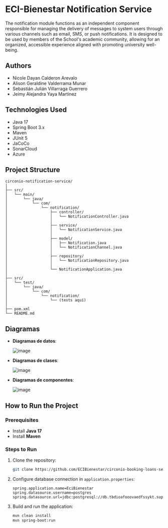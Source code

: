 # ECI-Bienestar Notification Service

The notification module functions as an independent component responsible for managing the delivery of messages to system users through various channels such as email, SMS, or push notifications. It is designed to be used by members of the School's academic community, allowing for an organized, accessible experience aligned with promoting university well-being.

## Authors

- Nicole Dayan Calderon Arevalo
- Alison Geraldine Valderrama Munar
- Sebastián Julián Villarraga Guerrero
- Jeimy Alejandra Yaya Martinez

## Technologies Used

- Java 17
- Spring Boot 3.x
- Maven
- JUnit 5
- JaCoCo
- SonarCloud
- Azure

## Project Structure

```
circonio-notification-service/
│
├── src/
│   └── main/
│       └── java/
│           └── com/
│               └── notification/
│                   ├── controller/
│                   │   └── NotificationController.java
│                   │
│                   ├── service/
│                   │   └── NotificationService.java
│                   │
│                   ├── model/
│                   │   ├── Notification.java
│                   │   └── NotificationChannel.java
│                   │
│                   ├── repository/
│                   │   └── NotificationRepository.java
│                   │
│                   └── NotificationApplication.java
│
├── src/
│   └── test/
│       └── java/
│           └── com/
│               └── notification/
│                   └── (tests aquí)
│
├── pom.xml
└── README.md
```

## Diagramas
- **Diagramas de datos**:
  
    ![image](https://github.com/user-attachments/assets/2d41a27d-1f53-43b7-bae3-7b69ab1e8b3f)


- **Diagramas de clases**:

    ![image](https://github.com/user-attachments/assets/70bd59a4-491d-49c5-bce3-c827b2e7b81b)



- **Diagramas de componentes**:
  
    ![image](https://github.com/user-attachments/assets/778256c3-ad8c-4734-a3e5-e1918834c8e4)


##  How to Run the Project

### Prerequisites
- Install **Java 17**
- Install **Maven**

### Steps to Run

1. Clone the repository:
   ```bash
   git clone https://github.com/ECIBienestar/circonio-booking-loans-services.git
   ```

2. Configure database connection in `application.properties`:
   ```properties
   spring.application.name=EciBienestar
   spring.datasource.username=postgres
   spring.datasource.url=jdbc:postgresql://db.tbdioafooovaedfssykt.supabase.co:5432/postgres?
   ```

3. Build and run the application:
   ```bash
   mvn clean install
   mvn spring-boot:run
   ```



  
